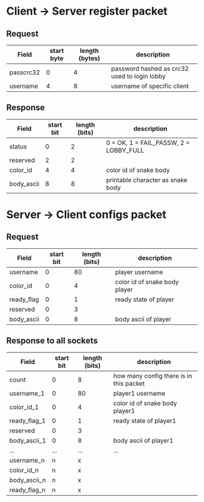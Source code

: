 
# Client -> Server register packet

## Request
| Field     | start byte    | length (bytes) | description                           |
|-----------| ---------     | -------------  | ------------                          |
| passcrc32 | 0             | 4              | password hashed as crc32 used to login lobby          |
| username  | 4             | 8              | username of specific client           |


## Response
| Field     | start bit     | length (bits) | description                            |
|-----------| ---------     | ------------- | ------------                           |
| status    | 0             | 2             | 0 = OK, 1 = FAIL_PASSW, 2 = LOBBY_FULL |
| reserved  | 2             | 2             |                                        |
| color_id  | 4             | 4             | color id of snake body                 |
| body_ascii| 8             | 8             | printable character as snake body      |


# Server -> Client configs packet

## Request
| Field       | start bit     | length (bits) | description                            |
|-----------  | ---------     | ------------- | ------------                           |
| username    | 0             | 80            | player username                        |
| color_id    | 0             | 4             | color id of snake body player          |
| ready_flag  | 0             | 1             | ready state of player                  |
| reserved    | 0             | 3             |                                        |
| body_ascii  | 0             | 8             | body ascii of player                   |

## Response to all sockets
| Field       | start bit     | length (bits) | description                            |
|-----------  | ---------     | ------------- | ------------                           |
| count       | 0             | 8             | how many config there is in this packet|
| username_1  | 0             | 80            | player1 username                       |
| color_id_1  | 0             | 4             | color id of snake body player1         |
| ready_flag_1| 0             | 1             | ready state of player1                 |
| reserved    | 0             | 3             |                                        |
| body_ascii_1| 0             | 8             | body ascii of player1                  |
| ...         | ...           | ...           |   ...                                  |
| username_n  | n             | x             |                                        |
| color_id_n  | n             | x             |                                        |
| body_ascii_n| n             | x             |                                        |
| ready_flag_n| n             | x             |                                        |




<!-- # Client -> Server ingame packet
| Field     | start bit     | length (bits) |
|-----------| ---------     | ------------- |
| direction | 0             | 2             |
| direction | 0             | 2             |

# Server -> Client status
| Field     | start bit     | length (bits) |
|-----------| ---------     | ------------- |
| direction | 0             | 2             |
| direction | 0             | 2             | -->